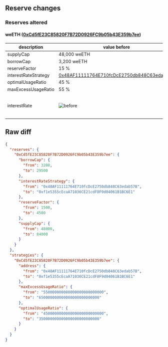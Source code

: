 ## Reserve changes

### Reserves altered

#### weETH ([0xCd5fE23C85820F7B72D0926FC9b05b43E359b7ee](https://etherscan.io/address/0xCd5fE23C85820F7B72D0926FC9b05b43E359b7ee))

| description | value before | value after |
| --- | --- | --- |
| supplyCap | 48,000 weETH | 84,000 weETH |
| borrowCap | 3,200 weETH | 29,500 weETH |
| reserveFactor | 15 % | 45 % |
| interestRateStrategy | [0x48AF11111764E710fcDcE2750db848C63edab57B](https://etherscan.io/address/0x48AF11111764E710fcDcE2750db848C63edab57B) | [0xf1e5355cEcaA71036CE21cdF8F9d04061B1BC6E1](https://etherscan.io/address/0xf1e5355cEcaA71036CE21cdF8F9d04061B1BC6E1) |
| optimalUsageRatio | 45 % | 35 % |
| maxExcessUsageRatio | 55 % | 65 % |
| interestRate | ![before](/.assets/aa2e8a5322392ad3d4ae80453f4e281a8da627cc.svg) | ![after](/.assets/c0586f821b0abf653f66486a1ee41a98bbfcf7ab.svg) |

## Raw diff

```json
{
  "reserves": {
    "0xCd5fE23C85820F7B72D0926FC9b05b43E359b7ee": {
      "borrowCap": {
        "from": 3200,
        "to": 29500
      },
      "interestRateStrategy": {
        "from": "0x48AF11111764E710fcDcE2750db848C63edab57B",
        "to": "0xf1e5355cEcaA71036CE21cdF8F9d04061B1BC6E1"
      },
      "reserveFactor": {
        "from": 1500,
        "to": 4500
      },
      "supplyCap": {
        "from": 48000,
        "to": 84000
      }
    }
  },
  "strategies": {
    "0xCd5fE23C85820F7B72D0926FC9b05b43E359b7ee": {
      "address": {
        "from": "0x48AF11111764E710fcDcE2750db848C63edab57B",
        "to": "0xf1e5355cEcaA71036CE21cdF8F9d04061B1BC6E1"
      },
      "maxExcessUsageRatio": {
        "from": "550000000000000000000000000",
        "to": "650000000000000000000000000"
      },
      "optimalUsageRatio": {
        "from": "450000000000000000000000000",
        "to": "350000000000000000000000000"
      }
    }
  }
}
```